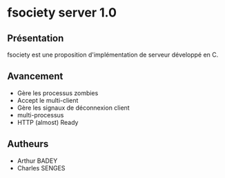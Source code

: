 # fsociety server 1.0
## Présentation

fsociety est une proposition d'implémentation de serveur développé en C.

## Avancement

* Gère les processus zombies
* Accept le multi-client
* Gère les signaux de déconnexion client
* multi-processus
* HTTP (almost) Ready

## Autheurs

* Arthur BADEY
* Charles SENGES